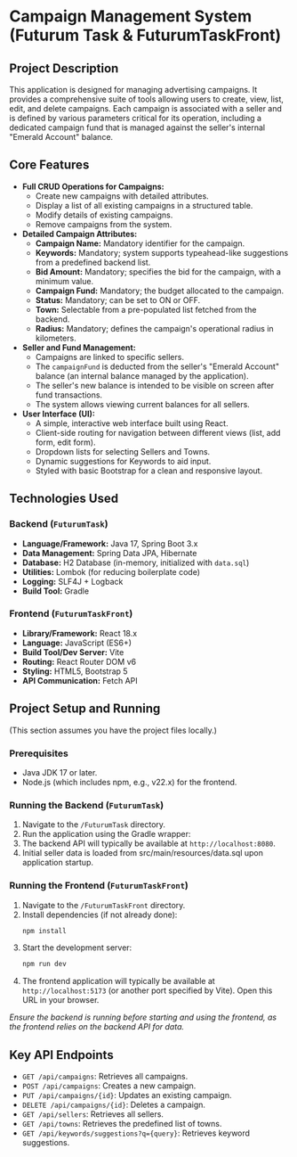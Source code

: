 # Campaign Management System (Futurum Task & FuturumTaskFront)

## Project Description

This application is designed for managing advertising campaigns. It provides a comprehensive suite of tools allowing users to create, view, list, edit, and delete campaigns. Each campaign is associated with a seller and is defined by various parameters critical for its operation, including a dedicated campaign fund that is managed against the seller's internal "Emerald Account" balance.

## Core Features

* **Full CRUD Operations for Campaigns:**
  * Create new campaigns with detailed attributes.
  * Display a list of all existing campaigns in a structured table.
  * Modify details of existing campaigns.
  * Remove campaigns from the system.
* **Detailed Campaign Attributes:**
  * **Campaign Name:** Mandatory identifier for the campaign.
  * **Keywords:** Mandatory; system supports typeahead-like suggestions from a predefined backend list.
  * **Bid Amount:** Mandatory; specifies the bid for the campaign, with a minimum value.
  * **Campaign Fund:** Mandatory; the budget allocated to the campaign.
  * **Status:** Mandatory; can be set to ON or OFF.
  * **Town:** Selectable from a pre-populated list fetched from the backend.
  * **Radius:** Mandatory; defines the campaign's operational radius in kilometers.
* **Seller and Fund Management:**
  * Campaigns are linked to specific sellers.
  * The `campaignFund` is deducted from the seller's "Emerald Account" balance (an internal balance managed by the application).
  * The seller's new balance is intended to be visible on screen after fund transactions.
  * The system allows viewing current balances for all sellers.
* **User Interface (UI):**
  * A simple, interactive web interface built using React.
  * Client-side routing for navigation between different views (list, add form, edit form).
  * Dropdown lists for selecting Sellers and Towns.
  * Dynamic suggestions for Keywords to aid input.
  * Styled with basic Bootstrap for a clean and responsive layout.

## Technologies Used

### Backend (`FuturumTask`)
* **Language/Framework:** Java 17, Spring Boot 3.x
* **Data Management:** Spring Data JPA, Hibernate
* **Database:** H2 Database (in-memory, initialized with `data.sql`)
* **Utilities:** Lombok (for reducing boilerplate code)
* **Logging:** SLF4J + Logback
* **Build Tool:** Gradle

### Frontend (`FuturumTaskFront`)
* **Library/Framework:** React 18.x
* **Language:** JavaScript (ES6+)
* **Build Tool/Dev Server:** Vite
* **Routing:** React Router DOM v6
* **Styling:** HTML5, Bootstrap 5
* **API Communication:** Fetch API

## Project Setup and Running

(This section assumes you have the project files locally.)

### Prerequisites
* Java JDK 17 or later.
* Node.js (which includes npm, e.g., v22.x) for the frontend.

### Running the Backend (`FuturumTask`)
1.  Navigate to the `/FuturumTask` directory.
2.  Run the application using the Gradle wrapper:
3.  The backend API will typically be available at `http://localhost:8080`.
4.  Initial seller data is loaded from src/main/resources/data.sql upon application startup.

### Running the Frontend (`FuturumTaskFront`)
1.  Navigate to the `/FuturumTaskFront` directory.
2.  Install dependencies (if not already done):
    ```bash
    npm install
    ```
3.  Start the development server:
    ```bash
    npm run dev
    ```
4.  The frontend application will typically be available at `http://localhost:5173` (or another port specified by Vite). Open this URL in your browser.

*Ensure the backend is running before starting and using the frontend, as the frontend relies on the backend API for data.*

## Key API Endpoints

* `GET /api/campaigns`: Retrieves all campaigns.
* `POST /api/campaigns`: Creates a new campaign.
* `PUT /api/campaigns/{id}`: Updates an existing campaign.
* `DELETE /api/campaigns/{id}`: Deletes a campaign.
* `GET /api/sellers`: Retrieves all sellers.
* `GET /api/towns`: Retrieves the predefined list of towns.
* `GET /api/keywords/suggestions?q={query}`: Retrieves keyword suggestions.